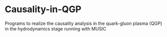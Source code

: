 # Causality-in-QGP
Programs to realize the causality analysis in the quark-gluon plasma (QGP) in the hydrodynamics stage running with MUSIC
